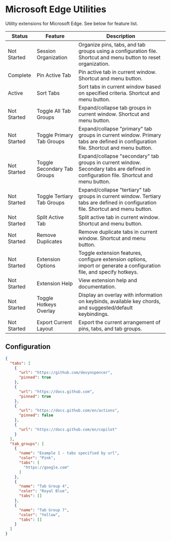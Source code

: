 # Microsoft Edge Utilities

Utility extensions for Microsoft Edge. See below for feature list.

| Status      | Feature                     | Description                                                                                                                           |
| ----------- | --------------------------- | ------------------------------------------------------------------------------------------------------------------------------------- |
| Not Started | Session Organization        | Organize pins, tabs, and tab groups using a configuration file. Shortcut and menu button to reset organization.                       |
| Complete    | Pin Active Tab              | Pin active tab in current window. Shortcut and menu button.                                                                           |
| Active      | Sort Tabs                   | Sort tabs in current window based on specified criteria. Shortcut and menu button.                                                    |
| Not Started | Toggle All Tab Groups       | Expand/collapse tab groups in current window. Shortcut and menu button.                                                               |
| Not Started | Toggle Primary Tab Groups   | Expand/collapse "primary" tab groups in current window. Primary tabs are defined in configuration file. Shortcut and menu button.     |
| Not Started | Toggle Secondary Tab Groups | Expand/collapse "secondary" tab groups in current window. Secondary tabs are defined in configuration file. Shortcut and menu button. |
| Not Started | Toggle Tertiary Tab Groups  | Expand/collapse "tertiary" tab groups in current window. Tertiary tabs are defined in configuration file. Shortcut and menu button.   |
| Not Started | Split Active Tab            | Split active tab in current window. Shortcut and menu button.                                                                         |
| Not Started | Remove Duplicates           | Remove duplicate tabs in current window. Shortcut and menu button.                                                                    |
| Not Started | Extension Options           | Toggle extension features, configure extension options, import or generate a configuration file, and specify hotkeys.                 |
| Not Started | Extension Help              | View extension help and documentation.                                                                                                |
| Not Started | Toggle Hotkeys Overlay      | Display an overlay with information on keybinds, available key chords, and suggested/default keybindings.                             |
| Not Started | Export Current Layout       | Export the current arrangement of pins, tabs, and tab groups.                                                                         |

## Configuration

```json
{
  "tabs": [
    {
      "url": "https://github.com/devynspencer",
      "pinned": true
    },
    {
      "url": "https://docs.github.com",
      "pinned": true
    },
    {
      "url": "https://docs.github.com/en/actions",
      "pinned": false
    },
    {
      "url": "https://docs.github.com/en/copilot"
    }
  ],
  "tab_groups": [
    {
      "name": "Example 1 - tabs specified by url",
      "color": "Pink",
      "tabs": [
        "https://google.com"
      ]
    },
    {
      "name": "Tab Group 4",
      "color": "Royal Blue",
      "tabs": []
    },
    {
      "name": "Tab Group 7",
      "color": "Yellow",
      "tabs": []
    }
  ]
}
```

